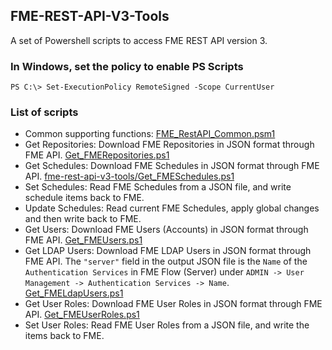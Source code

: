 ## FME-REST-API-V3-Tools
A set of Powershell scripts to access FME REST API version 3.
### In Windows, set the policy to enable PS Scripts
`PS C:\> Set-ExecutionPolicy RemoteSigned -Scope CurrentUser`
### List of scripts
- Common supporting functions: [FME_RestAPI_Common.psm1](https://github.com/bcgov/operational-utilities/blob/main/fme-rest-api-v3-tools/FME_RestAPI_Common.psm1)
- Get Repositories: Download FME Repositories in JSON format through FME API. [Get_FMERepositories.ps1](https://github.com/bcgov/operational-utilities/blob/main/fme-rest-api-v3-tools/Get_FMERepositories.ps1)
- Get Schedules: Download FME Schedules in JSON format through FME API. [fme-rest-api-v3-tools/Get_FMESchedules.ps1](https://github.com/bcgov/operational-utilities/blob/main/fme-rest-api-v3-tools/Get_FMESchedules.ps1)
- Set Schedules: Read FME Schedules from a JSON file, and write schedule items back to FME.
- Update Schedules: Read current FME Schedules, apply global changes and then write back to FME.
- Get Users: Download FME Users (Accounts) in JSON format through FME API. [Get_FMEUsers.ps1](https://github.com/bcgov/operational-utilities/blob/main/fme-rest-api-v3-tools/Get_FMEUsers.ps1)
- Get LDAP Users: Download FME LDAP Users in JSON format through FME API. The `"server"` field in the output JSON file is the `Name` of the `Authentication Services` in FME Flow (Server) under `ADMIN -> User Management -> Authentication Services -> Name`. [Get_FMELdapUsers.ps1](https://github.com/bcgov/operational-utilities/blob/main/fme-rest-api-v3-tools/Get_FMELdapUsers.ps1)
- Get User Roles: Download FME User Roles in JSON format through FME API. [Get_FMEUserRoles.ps1](https://github.com/bcgov/operational-utilities/blob/main/fme-rest-api-v3-tools/Get_FMEUserRoles.ps1)
- Set User Roles: Read FME User Roles from a JSON file, and write the items back to FME.
